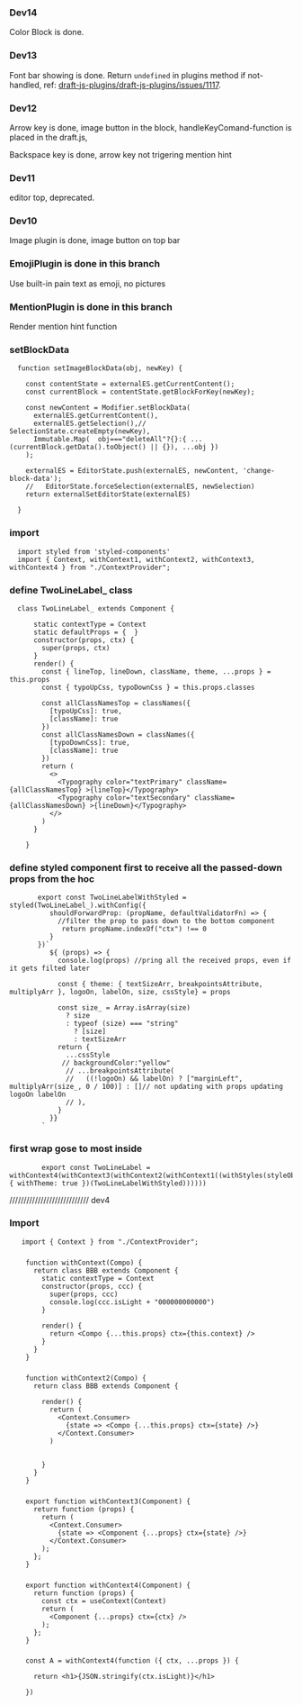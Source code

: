 ### Dev14
Color Block is done.

### Dev13
Font bar showing is done.
Return `undefined` in plugins method if not-handled,
ref:  [draft-js-plugins/draft-js-plugins/issues/1117](https://github.com/draft-js-plugins/draft-js-plugins/issues/1117).

### Dev12
Arrow key is done, image button in the block, handleKeyComand-function is placed in the draft.js, 

Backspace key is done, arrow key not trigering mention hint

### Dev11
editor top, deprecated.

### Dev10
Image plugin is done,  image button on top bar 

### EmojiPlugin is done in this branch
Use built-in pain text as emoji, no pictures 

### MentionPlugin is done in this branch
Render mention hint function 

### setBlockData
      function setImageBlockData(obj, newKey) {

        const contentState = externalES.getCurrentContent();
        const currentBlock = contentState.getBlockForKey(newKey);

        const newContent = Modifier.setBlockData(
          externalES.getCurrentContent(),
          externalES.getSelection(),//  SelectionState.createEmpty(newKey),
          Immutable.Map(  obj==="deleteAll"?{}:{ ...(currentBlock.getData().toObject() || {}), ...obj })
        );

        externalES = EditorState.push(externalES, newContent, 'change-block-data');
        //   EditorState.forceSelection(externalES, newSelection)
        return externalSetEditorState(externalES)

      }


### import
      import styled from 'styled-components'
      import { Context, withContext1, withContext2, withContext3, withContext4 } from "./ContextProvider";


### define TwoLineLabel_ class
      class TwoLineLabel_ extends Component {

          static contextType = Context
          static defaultProps = {  }
          constructor(props, ctx) {
            super(props, ctx)
          }
          render() {
            const { lineTop, lineDown, className, theme, ...props } = this.props
            const { typoUpCss, typoDownCss } = this.props.classes

            const allClassNamesTop = classNames({
              [typoUpCss]: true,
              [className]: true
            })
            const allClassNamesDown = classNames({
              [typoDownCss]: true,
              [className]: true
            })
            return (
              <>
                <Typography color="textPrimary" className={allClassNamesTop} >{lineTop}</Typography>
                <Typography color="textSecondary" className={allClassNamesDown} >{lineDown}</Typography>
              </>
            )
          }

        }  
  
  
### define styled component first to receive all the passed-down props from the hoc 

           export const TwoLineLabelWithStyled = styled(TwoLineLabel_).withConfig({
              shouldForwardProp: (propName, defaultValidatorFn) => {
                //filter the prop to pass down to the bottom component
                 return propName.indexOf("ctx") !== 0
              }
           })`
              ${ (props) => {
                console.log(props) //pring all the received props, even if it gets filted later

                const { theme: { textSizeArr, breakpointsAttribute, multiplyArr }, logoOn, labelOn, size, cssStyle} = props

                const size_ = Array.isArray(size)
                  ? size
                  : typeof (size) === "string"
                    ? [size]
                    : textSizeArr
                return {
                  ...cssStyle
                 // backgroundColor:"yellow"
                  // ...breakpointsAttribute(
                  //   ((!logoOn) && labelOn) ? ["marginLeft", multiplyArr(size_, 0 / 100)] : []// not updating with props updating logoOn labelOn
                  // ),
                }
              }} 
            `

### first wrap gose to most inside
            export const TwoLineLabel = withContext4(withContext3(withContext2(withContext1((withStyles(styleObj, { withTheme: true })(TwoLineLabelWithStyled))))))
  
  //////////////////////////// dev4
  
  ### Import
       import { Context } from "./ContextProvider";
        
  ###
        function withContext(Compo) {
          return class BBB extends Component {
            static contextType = Context
            constructor(props, ccc) {
              super(props, ccc)
              console.log(ccc.isLight + "000000000000")
            }

            render() {
              return <Compo {...this.props} ctx={this.context} />
            }
          }
        }


###
        function withContext2(Compo) {
          return class BBB extends Component {

            render() {
              return (
                <Context.Consumer>
                  {state => <Compo {...this.props} ctx={state} />}
                </Context.Consumer>
              )


            }
          }
        }

###
        export function withContext3(Component) {
          return function (props) {
            return (
              <Context.Consumer>
                {state => <Component {...props} ctx={state} />}
              </Context.Consumer>
            );
          };
        }
###
        export function withContext4(Component) {
          return function (props) {
            const ctx = useContext(Context)
            return (
              <Component {...props} ctx={ctx} />
            );
          };
        }
###

        const A = withContext4(function ({ ctx, ...props }) {

          return <h1>{JSON.stringify(ctx.isLight)}</h1>

        })




